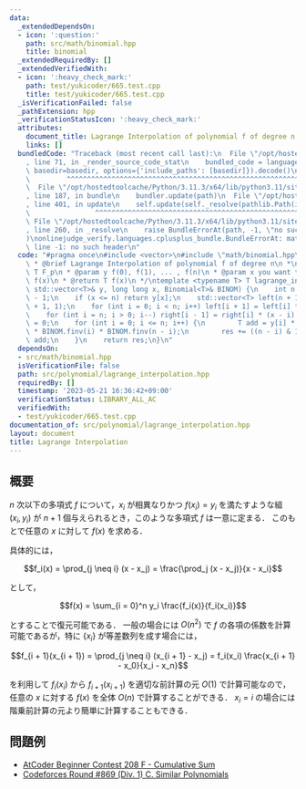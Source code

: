 ```yaml
---
data:
  _extendedDependsOn:
  - icon: ':question:'
    path: src/math/binomial.hpp
    title: binomial
  _extendedRequiredBy: []
  _extendedVerifiedWith:
  - icon: ':heavy_check_mark:'
    path: test/yukicoder/665.test.cpp
    title: test/yukicoder/665.test.cpp
  _isVerificationFailed: false
  _pathExtension: hpp
  _verificationStatusIcon: ':heavy_check_mark:'
  attributes:
    document_title: Lagrange Interpolation of polynomial f of degree n
    links: []
  bundledCode: "Traceback (most recent call last):\n  File \"/opt/hostedtoolcache/Python/3.11.3/x64/lib/python3.11/site-packages/onlinejudge_verify/documentation/build.py\"\
    , line 71, in _render_source_code_stat\n    bundled_code = language.bundle(stat.path,\
    \ basedir=basedir, options={'include_paths': [basedir]}).decode()\n          \
    \         ^^^^^^^^^^^^^^^^^^^^^^^^^^^^^^^^^^^^^^^^^^^^^^^^^^^^^^^^^^^^^^^^^^^^^^^^^^^^^^^^^\n\
    \  File \"/opt/hostedtoolcache/Python/3.11.3/x64/lib/python3.11/site-packages/onlinejudge_verify/languages/cplusplus.py\"\
    , line 187, in bundle\n    bundler.update(path)\n  File \"/opt/hostedtoolcache/Python/3.11.3/x64/lib/python3.11/site-packages/onlinejudge_verify/languages/cplusplus_bundle.py\"\
    , line 401, in update\n    self.update(self._resolve(pathlib.Path(included), included_from=path))\n\
    \                ^^^^^^^^^^^^^^^^^^^^^^^^^^^^^^^^^^^^^^^^^^^^^^^^^^^^^^^^^\n \
    \ File \"/opt/hostedtoolcache/Python/3.11.3/x64/lib/python3.11/site-packages/onlinejudge_verify/languages/cplusplus_bundle.py\"\
    , line 260, in _resolve\n    raise BundleErrorAt(path, -1, \"no such header\"\
    )\nonlinejudge_verify.languages.cplusplus_bundle.BundleErrorAt: math/binomial.hpp:\
    \ line -1: no such header\n"
  code: "#pragma once\n#include <vector>\n#include \"math/binomial.hpp\"\n\n/**\n\
    \ * @brief Lagrange Interpolation of polynomial f of degree n\n *\n * @tparam\
    \ T F_p\n * @param y f(0), f(1), ... , f(n)\n * @param x you want to calculate\
    \ f(x)\n * @return T f(x)\n */\ntemplate <typename T> T lagrange_interpolation(const\
    \ std::vector<T>& y, long long x, Binomial<T>& BINOM) {\n    int n = y.size()\
    \ - 1;\n    if (x <= n) return y[x];\n    std::vector<T> left(n + 1, 1), right(n\
    \ + 1, 1);\n    for (int i = 0; i < n; i++) left[i + 1] = left[i] * (x - i);\n\
    \    for (int i = n; i > 0; i--) right[i - 1] = right[i] * (x - i);\n    T res\
    \ = 0;\n    for (int i = 0; i <= n; i++) {\n        T add = y[i] * left[i] * right[i]\
    \ * BINOM.finv(i) * BINOM.finv(n - i);\n        res += ((n - i) & 1) ? -add :\
    \ add;\n    }\n    return res;\n}\n"
  dependsOn:
  - src/math/binomial.hpp
  isVerificationFile: false
  path: src/polynomial/lagrange_interpolation.hpp
  requiredBy: []
  timestamp: '2023-05-21 16:36:42+09:00'
  verificationStatus: LIBRARY_ALL_AC
  verifiedWith:
  - test/yukicoder/665.test.cpp
documentation_of: src/polynomial/lagrange_interpolation.hpp
layout: document
title: Lagrange Interpolation
---
```


## 概要
$n$ 次以下の多項式 $f$ について，$x_i$ が相異なりかつ $f(x_i) = y_i$ を満たすような組 $(x_i, y_i)$ が $n + 1$ 個与えられるとき，このような多項式 $f$ は一意に定まる．
このもとで任意の $x$ に対して $f(x)$ を求める．

具体的には，

$$f_i(x) = \prod_{j \neq i} (x - x_j) = \frac{\prod_j (x - x_j)}{x - x_i}$$

として，

$$f(x) = \sum_{i = 0}^n y_i \frac{f_i(x)}{f_i(x_i)}$$

とすることで復元可能である．
一般の場合には $O(n^2)$ で $f$ の各項の係数を計算可能であるが，特に $\{x_i\}$ が等差数列を成す場合には，

$$f_{i + 1}(x_{i + 1}) = \prod_{j \neq i} (x_{i + 1} - x_j) = f_i(x_i) \frac{x_{i + 1} - x_0}{x_i - x_n}$$

を利用して $f_i(x_i)$ から $f_{i + 1}(x_{i + 1})$ を適切な前計算の元 $O(1)$ で計算可能なので，任意の $x$ に対する $f(x)$ を全体 $O(n)$ で計算することができる．
$x_i = i$ の場合には階乗前計算の元より簡単に計算することもできる．

## 問題例
- [AtCoder Beginner Contest 208 F - Cumulative Sum](https://atcoder.jp/contests/abc208/tasks/abc208_f)
- [Codeforces Round #869 (Div. 1) C. Similar Polynomials](https://codeforces.com/contest/1817/problem/C)
